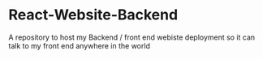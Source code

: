# React-Website-Backend
A repository to host my Backend / front end webiste deployment so it can talk to my front end anywhere in the world
